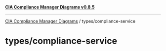 [**CIA Compliance Manager Diagrams v0.8.5**](../../README.md)

***

[CIA Compliance Manager Diagrams](../../modules.md) / types/compliance-service

# types/compliance-service
